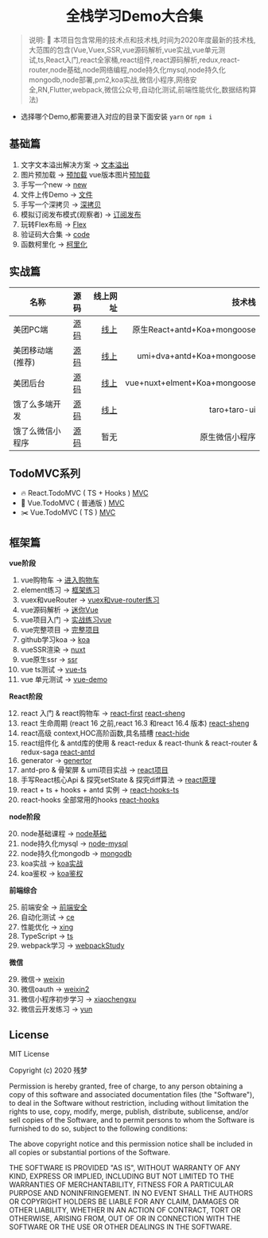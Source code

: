 <div align="center">

#  全栈学习Demo大合集

</div>

> 说明: :100: 本项目包含常用的技术点和技术栈,时间为2020年度最新的技术栈,大范围的包含(Vue,Vuex,SSR,vue源码解析,vue实战,vue单元测试,ts,React入门,react全家桶,react组件,react源码解析,redux,react-router,node基础,node网络编程,node持久化mysql,node持久化mongodb,node部署,pm2,koa实战,微信小程序,网络安全,RN,Flutter,webpack,微信公众号,自动化测试,前端性能优化,数据结构算法)

* 选择哪个Demo,都需要进入对应的目录下面安装 `yarn` or `npm i`

## 基础篇

1. 文字文本溢出解决方案 -> [文本溢出](/base/wen/index.html)
2. 图片预加载 -> [预加载](/base/yu/index.html)  vue版本图片[预加载](/base/yu/index.vue)
3. 手写一个new -> [new](/base/new/index.html)
4. 文件上传Demo -> [文件](/base/file/README.md)
5. 手写一个深拷贝 -> [深拷贝](/base/shen/index.html)
6. 模拟订阅发布模式(观察者) -> [订阅发布](/base/ding/index.html)
7. 玩转Flex布局 -> [Flex](/base/flex/index.html)
8. 验证码大合集 -> [code](/base/code/index.html)
9. 函数柯里化 -> [柯里化](/base/ke/index.js)

## 实战篇

| 名称             |                        源码                        |                              线上网址 |                       技术栈 |
| ---------------- | :------------------------------------------------: | ------------------------------------: | ---------------------------: |
| 美团PC端         |   [源码](https://github.com/2662419405/meituan)    |       [线上](http://mt.shtodream.cn/) |  原生React+antd+Koa+mongoose |
| 美团移动端(推荐) |  [源码](https://github.com/2662419405/meituanAn)   |    [线上](http://react.shtodream.cn/) |    umi+dva+antd+Koa+mongoose |
| 美团后台         | [源码](https://github.com/2662419405/meituanBack)  | [线上](http://vue.shtodream.cn/login) | vue+nuxt+elment+Koa+mongoose |
| 饿了么多端开发   | [源码](https://github.com/2662419405/meituan-taro) |     [线上](http://taro.shtodream.cn/) |                 taro+taro-ui |
| 饿了么微信小程序   | [源码](https://github.com/2662419405/meituanWx) |     暂无 |                 原生微信小程序 |

## TodoMVC系列

* 🔥 React.TodoMVC ( TS + Hooks ) [MVC](/react-mvc)
* 🐠 Vue.TodoMVC ( 普通版 ) [MVC](vue-mvc)
* ✂️ Vue.TodoMVC ( TS ) [MVC](vue-ts-mvc)

## 框架篇

**vue阶段**

1. vue购物车 -> [进入购物车](/shop)  
2. element练习 -> [框架练习](/login-element)
3. vuex和vueRouter -> [vuex和vue-router练习](/vuexrouter)
4. vue源码解析 -> [迷你Vue](/迷你vue)
5. vue项目入门 -> [实战练习vue](/vue-mart)
6. vue完整项目 -> [完整项目](/vue-mart2)
7. github学习koa -> [koa](/koaGithub)
8. vueSSR渲染 -> [nuxt](/nuxt)
9.  vue原生ssr ->  [ssr](/ssr)
10. vue ts测试 -> [vue-ts](/vue-ts)
11. vue 单元测试 -> [vue-demo](/ts-demo)

**React阶段**

12. react 入门 & react购物车 -> [react-first](/react-first) [react-sheng](/react-sheng)
13. react 生命周期 (react 16 之前,react 16.3 和react 16.4 版本) [react-sheng](/react-sheng)
14. react高级 context,HOC高阶函数,具名插槽 [react-hide](/react-hide)
15. react组件化 & antd库的使用 & react-redux & react-thunk & react-router & redux-saga [react-antd](/react-antd)
16. generator -> [genertor](/genertor)
17. antd-pro & 骨架屏 & umi项目实战 -> [react项目](/react项目)
18. 手写React核心Api & 探究setState & 探究diff算法 -> [react原理](/react原理)
19. react + ts + hooks + antd 实例 -> [react-hooks-ts](/react-hooks-ts)
20. react-hooks 全部常用的hooks [react-hooks](/react-hooks)

**node阶段**

20. node基础课程 -> [node基础](/node基础)
21. node持久化mysql -> [node-mysql](/node-mysql)
22. node持久化mongodb -> [mongodb](/node-mongo)
23. koa实战 -> [koa实战](/koa实战)
24. koa鉴权 -> [koa鉴权](/koa鉴权)

**前端综合**

25. 前端安全 -> [前端安全](/前端安全)
26. 自动化测试 -> [ce](/ce)
27. 性能优化 -> [xing](/xing)
28. TypeScript -> [ts](ts)
29. webpack学习 -> [webpackStudy](/webpackStudy)

**微信**

29. 微信-> [weixin](/weixin)
30. 微信oauth -> [weixin2](/weixin2)
31. 微信小程序初步学习 -> [xiaochengxu](/xiaochengxu)
32. 微信云开发练习 -> [yun](/yun)

## License

MIT License

Copyright (c) 2020 残梦

Permission is hereby granted, free of charge, to any person obtaining a copy
of this software and associated documentation files (the "Software"), to deal
in the Software without restriction, including without limitation the rights
to use, copy, modify, merge, publish, distribute, sublicense, and/or sell
copies of the Software, and to permit persons to whom the Software is
furnished to do so, subject to the following conditions:

The above copyright notice and this permission notice shall be included in all
copies or substantial portions of the Software.

THE SOFTWARE IS PROVIDED "AS IS", WITHOUT WARRANTY OF ANY KIND, EXPRESS OR
IMPLIED, INCLUDING BUT NOT LIMITED TO THE WARRANTIES OF MERCHANTABILITY,
FITNESS FOR A PARTICULAR PURPOSE AND NONINFRINGEMENT. IN NO EVENT SHALL THE
AUTHORS OR COPYRIGHT HOLDERS BE LIABLE FOR ANY CLAIM, DAMAGES OR OTHER
LIABILITY, WHETHER IN AN ACTION OF CONTRACT, TORT OR OTHERWISE, ARISING FROM,
OUT OF OR IN CONNECTION WITH THE SOFTWARE OR THE USE OR OTHER DEALINGS IN THE
SOFTWARE.
